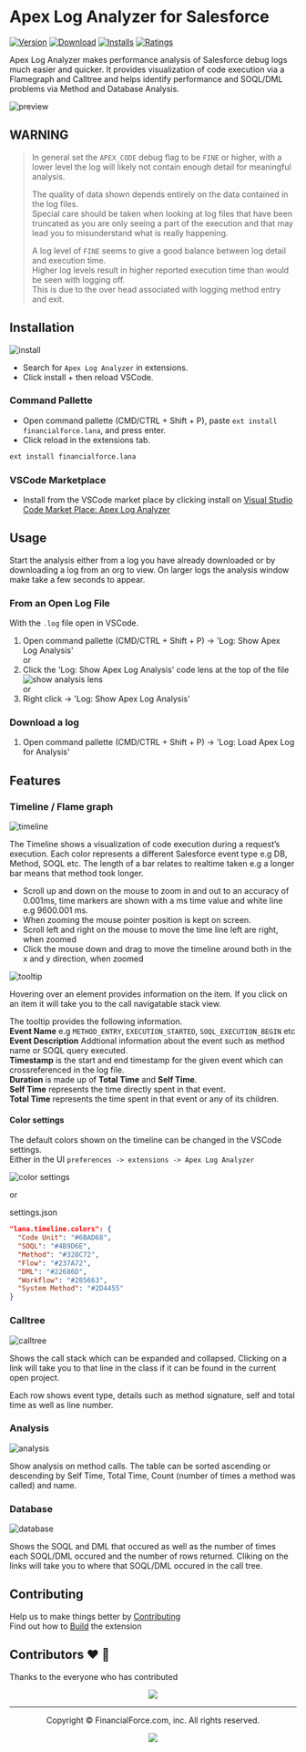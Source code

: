 # Apex Log Analyzer for Salesforce

[![Version](https://vsmarketplacebadges.dev/version-short/financialforce.lana.svg)](https://marketplace.visualstudio.com/items?itemName=financialforce.lana)
[![Download](https://vsmarketplacebadges.dev/downloads-short/financialforce.lana.svg)](https://marketplace.visualstudio.com/items?itemName=financialforce.lana)
[![Installs](https://vsmarketplacebadges.dev/installs-short/financialforce.lana.svg)](https://marketplace.visualstudio.com/items?itemName=financialforce.lana)
[![Ratings](https://vsmarketplacebadges.dev/rating-short/financialforce.lana.svg)](https://marketplace.visualstudio.com/items?itemName=financialforce.lana)

Apex Log Analyzer makes performance analysis of Salesforce debug logs much easier and quicker. It provides visualization of code execution via a Flamegraph and Calltree and helps identify performance and SOQL/DML problems via Method and Database Analysis.

![preview](https://raw.githubusercontent.com/financialforcedev/debug-log-analyzer/main/lana/dist/images/lana-preview.gif)

## WARNING

> In general set the `APEX_CODE` debug flag to be `FINE` or higher, with a lower level the log will likely not contain enough detail for meaningful analysis.
>
> The quality of data shown depends entirely on the data contained in the log files.\
> Special care should be taken when looking at log files that have been truncated as you are only seeing a part of the execution and that may lead you to misunderstand what is really happening.
>
> A log level of `FINE` seems to give a good balance between log detail and execution time.\
> Higher log levels result in higher reported execution time than would be seen with logging off.\
> This is due to the over head associated with logging method entry and exit.

## Installation

![install](https://raw.githubusercontent.com/financialforcedev/debug-log-analyzer/main/lana/dist/images/install-lana.png)

- Search for `Apex Log Analyzer` in extensions.
- Click install + then reload VSCode.

### Command Pallette

- Open command pallette (CMD/CTRL + Shift + P), paste `ext install financialforce.lana`, and press enter.
- Click reload in the extensions tab.

```sh
ext install financialforce.lana
```

### VSCode Marketplace

- Install from the VSCode market place by clicking install on [Visual Studio Code Market Place: Apex Log Analyzer](https://marketplace.visualstudio.com/items?itemName=financialforce.lana)

## Usage

Start the analysis either from a log you have already downloaded or by downloading a log from an org to view.
On larger logs the analysis window make take a few seconds to appear.

### From an Open Log File

With the `.log` file open in VSCode.

1. Open command pallette (CMD/CTRL + Shift + P) -> 'Log: Show Apex Log Analysis'\
   or
1. Click the 'Log: Show Apex Log Analysis' code lens at the top of the file\
   ![show analysis lens](https://raw.githubusercontent.com/financialforcedev/debug-log-analyzer/main/lana/dist/v1.6/showanalysis-lens.png)\
   or
1. Right click -> 'Log: Show Apex Log Analysis'

### Download a log

1. Open command pallette (CMD/CTRL + Shift + P) -> 'Log: Load Apex Log for Analysis'

## Features

### Timeline / Flame graph

![timeline](https://raw.githubusercontent.com/financialforcedev/debug-log-analyzer/main/lana/dist/images/timeline-lana.png)

The Timeline shows a visualization of code execution during a request’s execution. Each color represents a different Salesforce event type e.g DB, Method, SOQL etc. The length of a bar relates to realtime taken e.g a longer bar means that method took longer.

- Scroll up and down on the mouse to zoom in and out to an accuracy of 0.001ms, time markers are shown with a ms time value and white line e.g 9600.001 ms.
- When zooming the mouse pointer position is kept on screen.
- Scroll left and right on the mouse to move the time line left are right, when zoomed
- Click the mouse down and drag to move the timeline around both in the x and y direction, when zoomed

![tooltip](https://raw.githubusercontent.com/financialforcedev/debug-log-analyzer/main/lana/dist/images/tooltip-lana.png)

Hovering over an element provides information on the item. If you click on an item it will take you to the call
navigatable stack view.

The tooltip provides the following information.\
**Event Name** e.g `METHOD_ENTRY`, `EXECUTION_STARTED`, `SOQL_EXECUTION_BEGIN` etc\
**Event Description** Addtional information about the event such as method name or SOQL query executed.\
**Timestamp** is the start and end timestamp for the given event which can crossreferenced in the log file.\
**Duration** is made up of **Total Time** and **Self Time**.\
**Self Time** represents the time directly spent in that event.\
**Total Time** represents the time spent in that event or any of its children.

#### Color settings

The default colors shown on the timeline can be changed in the VSCode settings.\
Either in the UI `preferences -> extensions -> Apex Log Analyzer`

![color settings](https://raw.githubusercontent.com/financialforcedev/debug-log-analyzer/main/lana/dist/images/settings-color-lana.png)

or

settings.json

```json
"lana.timeline.colors": {
  "Code Unit": "#6BAD68",
  "SOQL": "#4B9D6E",
  "Method": "#328C72",
  "Flow": "#237A72",
  "DML": "#22686D",
  "Workflow": "#285663",
  "System Method": "#2D4455"
}
```

### Calltree

![calltree](https://raw.githubusercontent.com/financialforcedev/debug-log-analyzer/main/lana/dist/images/calltree-lana.png)

Shows the call stack which can be expanded and collapsed. Clicking on a link will take you to that line in the class if it can be found in the current open project.

Each row shows event type, details such as method signature, self and total time as well as line number.

### Analysis

![analysis](https://raw.githubusercontent.com/financialforcedev/debug-log-analyzer/main/lana/dist/images/analysis-lana.png)

Show analysis on method calls. The table can be sorted ascending or descending by Self Time, Total Time, Count (number of times a method was called) and name.

### Database

![database](https://raw.githubusercontent.com/financialforcedev/debug-log-analyzer/main/lana/dist/images/db-lana.png)

Shows the SOQL and DML that occured as well as the number of times each SOQL/DML occured and the number of rows returned.
Cliking on the links will take you to where that SOQL/DML occured in the call tree.

## Contributing

Help us to make things better by [Contributing](https://raw.githubusercontent.com/financialforcedev/debug-log-analyzer/main/lana/CONTRIBUTING.md)\
Find out how to [Build](https://raw.githubusercontent.com/financialforcedev/debug-log-analyzer/main/lana/BUILDING.md) the extension

## Contributors &#10084; &#128591;

Thanks to the everyone who has contributed

<p align="center">
  <a href="https://github.com/financialforcedev/debug-log-analyzer/graphs/contributors">
    <img src="https://contrib.rocks/image?repo=financialforcedev/debug-log-analyzer&max=25" />
  </a>
</p>

---

<p align="center">
Copyright &copy; FinancialForce.com, inc. All rights reserved.
</p>
<p align="center">
  <a href="https://opensource.org/licenses/BSD-3-Clause">
    <img src="https://img.shields.io/badge/License-BSD_3--Clause-blue.svg?style=flat-square"/>
  </a>
</p>

